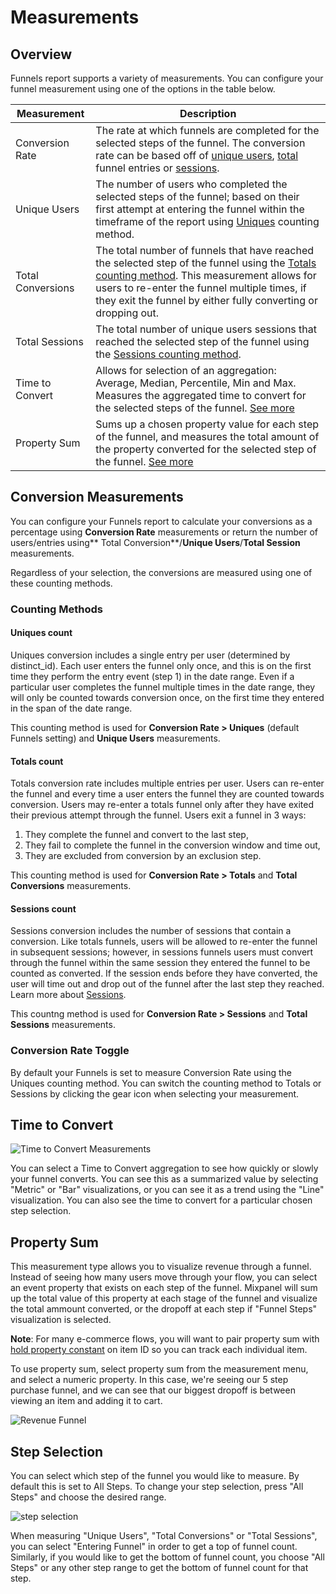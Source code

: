 # Measurements

## Overview
Funnels report supports a variety of measurements. You can configure your funnel measurement using one of the options in the table below.

| Measurement | Description |
| --- | --- |
| Conversion Rate | The rate at which funnels are completed for the selected steps of the funnel. The conversion rate can be based off of [unique users](/docs/reports/funnels/measurements#uniques-count), [total](/docs/reports/funnels/measurements#totals-count) funnel entries or [sessions](/docs/reports/funnels/measurements#sessions-count). |
| Unique Users | The number of users who completed the selected steps of the funnel; based on their first attempt at entering the funnel within the timeframe of the report using [Uniques](/docs/reports/funnels/measurements#uniques-count) counting method.|
| Total Conversions | The total number of funnels that have reached the selected step of the funnel using the [Totals counting method](/docs/reports/funnels/measurements#totals-count). This measurement allows for users to re-enter the funnel multiple times, if they exit the funnel by either fully converting or dropping out. |
| Total Sessions | The total number of unique users sessions that reached the selected step of the funnel using the [Sessions counting method](/docs/reports/funnels/measurements#sessions-count). |
| Time to Convert | Allows for selection of an aggregation: Average, Median, Percentile, Min and Max. Measures the aggregated time to convert for the selected steps of the funnel. [See more](#time-to-convert-measurement) |
| Property Sum | Sums up a chosen property value for each step of the funnel, and measures the total amount of the property converted for the selected step of the funnel. [See more](#property-sum) |

## Conversion Measurements
You can configure your Funnels report to calculate your conversions as a percentage using **Conversion Rate** measurements or return the number of users/entries using** Total Conversion**/**Unique Users**/**Total Session** measurements.

Regardless of your selection, the conversions are measured using one of these counting methods.

### Counting Methods
#### Uniques count
Uniques conversion includes a single entry per user (determined by distinct_id). Each user enters the funnel only once, and this is on the first time they perform the entry event (step 1) in the date range. Even if a particular user completes the funnel multiple times in the date range, they will only be counted towards conversion once, on the first time they entered in the span of the date range.

This counting method is used for **Conversion Rate > Uniques** (default Funnels setting) and **Unique Users** measurements.

#### Totals count
Totals conversion rate includes multiple entries per user.  Users can re-enter the funnel and every time a user enters the funnel they are counted towards conversion. Users may re-enter a totals funnel only after they have exited their previous attempt through the funnel. Users exit a funnel in 3 ways:

1. They complete the funnel and convert to the last step,
2. They fail to complete the funnel in the conversion window and time out,
3. They are excluded from conversion by an exclusion step.

This counting method is used for **Conversion Rate > Totals** and **Total Conversions** measurements.

#### Sessions count
Sessions conversion includes the number of sessions that contain a conversion. Like totals funnels, users will be allowed to re-enter the funnel in subsequent sessions; however, in sessions funnels users must convert through the funnel within the same session they entered the funnel to be counted as converted. If the session ends before they have converted, the user will time out and drop out of the funnel after the last step they reached. Learn more about [Sessions](/docs/features/sessions).

This countng method is used for **Conversion Rate > Sessions** and **Total Sessions** measurements.


### Conversion Rate Toggle
By default your Funnels is set to measure Conversion Rate using the Uniques counting method. You can switch the counting method to Totals or Sessions by clicking the gear icon when selecting your measurement.

## Time to Convert

![Time to Convert Measurements](/ttc-measurements.png)

You can select a Time to Convert aggregation to see how quickly or slowly your funnel converts. You can see this as a summarized value by selecting "Metric" or "Bar" visualizations, or you can see it as a trend using the "Line" visualization. You can also see the time to convert for a particular chosen step selection.

## Property Sum

This measurement type allows you to visualize revenue through a funnel. Instead of seeing how many users move through your flow, you can select an event property that exists on each step of the funnel. Mixpanel will sum up the total value of this property at each stage of the funnel and visualize the total ammount converted, or the dropoff at each step if "Funnel Steps" visualization is selected.

**Note**: For many e-commerce flows, you will want to pair property sum with [hold property constant](/docs/reports/funnels#hold-property-constant) on item ID so you can track each individual item.

To use property sum, select property sum from the measurement menu, and select a numeric property. In this case, we're seeing our 5 step purchase funnel, and we can see that our biggest dropoff is between viewing an item and adding it to cart.

![Revenue Funnel](/funnels_property_sum.png)


## Step Selection

You can select which step of the funnel you would like to measure. By default this is set to All Steps. To change your step selection, press "All Steps" and choose the desired range.

![step selection](/step-selection.png)

When measuring "Unique Users", "Total Conversions" or "Total Sessions", you can select "Entering Funnel" in order to get a top of funnel count. Similarly, if you would like to get the bottom of funnel count, you choose "All Steps" or any other step range to get the bottom of funnel count for that step.
